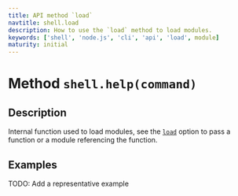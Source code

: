 ```yaml
---
title: API method `load`
navtitle: shell.load
description: How to use the `load` method to load modules.
keywords: ['shell', 'node.js', 'cli', 'api', 'load', module]
maturity: initial
---
```


# Method `shell.help(command)`

## Description

Internal function used to load modules, see the [`load`](/config/load/) option to pass a function or a module referencing the function.

## Examples

TODO: Add a representative example
